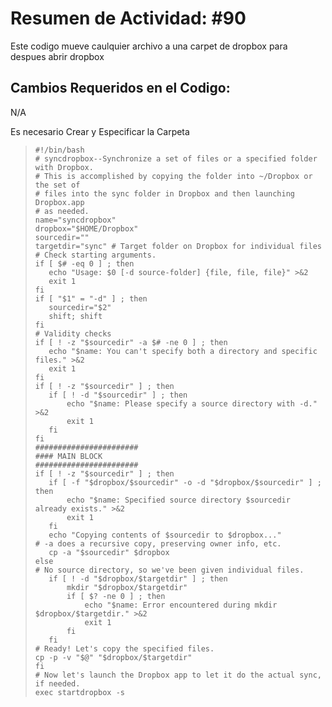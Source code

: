 # Resumen de Actividad: #90
Este codigo mueve caulquier archivo a una carpet de dropbox para despues abrir dropbox

## Cambios Requeridos en el Codigo:
N/A

Es necesario Crear y Especificar la Carpeta
>```shell
>#!/bin/bash
># syncdropbox--Synchronize a set of files or a specified folder with Dropbox.
># This is accomplished by copying the folder into ~/Dropbox or the set of
># files into the sync folder in Dropbox and then launching Dropbox.app
># as needed.
>name="syncdropbox"
>dropbox="$HOME/Dropbox"
>sourcedir=""
>targetdir="sync" # Target folder on Dropbox for individual files
># Check starting arguments.
>if [ $# -eq 0 ] ; then
>    echo "Usage: $0 [-d source-folder] {file, file, file}" >&2
>    exit 1
>fi
>if [ "$1" = "-d" ] ; then
>    sourcedir="$2"
>    shift; shift
>fi
># Validity checks
>if [ ! -z "$sourcedir" -a $# -ne 0 ] ; then
>    echo "$name: You can't specify both a directory and specific files." >&2
>    exit 1
>fi
>if [ ! -z "$sourcedir" ] ; then
>    if [ ! -d "$sourcedir" ] ; then
>        echo "$name: Please specify a source directory with -d." >&2
>        exit 1
>    fi
>fi
>#######################
>#### MAIN BLOCK
>#######################
>if [ ! -z "$sourcedir" ] ; then
>    if [ -f "$dropbox/$sourcedir" -o -d "$dropbox/$sourcedir" ] ; then
>        echo "$name: Specified source directory $sourcedir already exists." >&2
>        exit 1
>    fi
>    echo "Copying contents of $sourcedir to $dropbox..."
># -a does a recursive copy, preserving owner info, etc.
>    cp -a "$sourcedir" $dropbox
>else
># No source directory, so we've been given individual files.
>    if [ ! -d "$dropbox/$targetdir" ] ; then
>        mkdir "$dropbox/$targetdir"
>        if [ $? -ne 0 ] ; then
>            echo "$name: Error encountered during mkdir $dropbox/$targetdir." >&2
>            exit 1
>        fi
>    fi
># Ready! Let's copy the specified files.
>cp -p -v "$@" "$dropbox/$targetdir"
>fi
># Now let's launch the Dropbox app to let it do the actual sync, if needed.
>exec startdropbox -s
>```